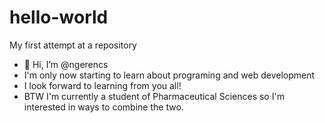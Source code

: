 # hello-world
My first attempt at a repository
- 👋 Hi, I’m @ngerencs
- I'm only now starting to learn about programing and web development
- I look forward to learning from you all!
- BTW I'm currently a student of Pharmaceutical Sciences so I'm interested in ways to combine the two.
